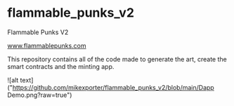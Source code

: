# flammable_punks_v2
Flammable Punks V2

www.flammablepunks.com

This repository contains all of the code made to generate the art, create the smart contracts and the minting app.

![alt text]("https://github.com/mikexporter/flammable_punks_v2/blob/main/Dapp Demo.png?raw=true")

